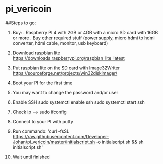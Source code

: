 # pi_vericoin

##Steps to go:
 1. Buy:
 . Raspberry PI 4 with 2GB or 4GB with a micro SD card with 16GB or more
 . Buy other required stuff (power supply, micro hdmi to hdmi converter, hdmi cable, monitor, usb keyboard)

 2. Download raspbian lite 																							https://downloads.raspberrypi.org/raspbian_lite_latest
 3. Put raspbian lite on the SD card with Image32Writer																https://sourceforge.net/projects/win32diskimager/
 4. Boot your PI for the first time
 5. You may want to change the password and/or user
 6. Enable SSH
    sudo systemctl enable ssh
    sudo systemctl start ssh
 7. Check ip --> sudo ifconfig
 8. Connect to your PI with putty
 9. Run commando: 'curl -fsSL https://raw.githubusercontent.com/Developer-Johan/pi_vericoin/master/initialscript.sh -o initialscript.sh && sh initialscript.sh'
10. Wait until finished
